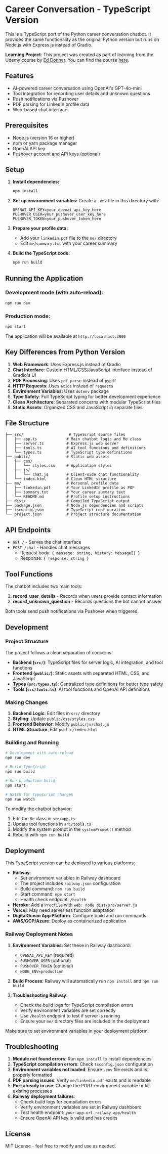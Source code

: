 # Career Conversation - TypeScript Version

This is a TypeScript port of the Python career conversation chatbot. It provides the same functionality as the original Python version but runs on Node.js with Express.js instead of Gradio.

**Learning Project**: This project was created as part of learning from the Udemy course by [Ed Donner](https://www.linkedin.com/in/eddonner). You can find the course [here](https://www.udemy.com/share/10dasB3@zE174MbYSFUi3hhv6wzxhjI7IcgVciRBPeWv8_yvDdgUJOLW_Y-8FOATBFGTHIX-/).

## Features

- AI-powered career conversation using OpenAI's GPT-4o-mini
- Tool integration for recording user details and unknown questions
- Push notifications via Pushover
- PDF parsing for LinkedIn profile data
- Web-based chat interface

## Prerequisites

- Node.js (version 16 or higher)
- npm or yarn package manager
- OpenAI API key
- Pushover account and API keys (optional)

## Setup

1. **Install dependencies:**
   ```bash
   npm install
   ```

2. **Set up environment variables:**
   Create a `.env` file in this directory with:
   ```
   OPENAI_API_KEY=your_openai_api_key_here
   PUSHOVER_USER=your_pushover_user_key_here
   PUSHOVER_TOKEN=your_pushover_token_here
   ```

3. **Prepare your profile data:**
   - Add your `linkedin.pdf` file to the `me/` directory
   - Edit `me/summary.txt` with your career summary

4. **Build the TypeScript code:**
   ```bash
   npm run build
   ```

## Running the Application

### Development mode (with auto-reload):
```bash
npm run dev
```

### Production mode:
```bash
npm start
```

The application will be available at `http://localhost:3000`

## Key Differences from Python Version

1. **Web Framework**: Uses Express.js instead of Gradio
2. **Chat Interface**: Custom HTML/CSS/JavaScript interface instead of Gradio's UI
3. **PDF Processing**: Uses `pdf-parse` instead of `pypdf`
4. **HTTP Requests**: Uses `axios` instead of `requests`
5. **Environment Variables**: Uses `dotenv` package
6. **Type Safety**: Full TypeScript typing for better development experience
7. **Clean Architecture**: Separated concerns with modular TypeScript files
8. **Static Assets**: Organized CSS and JavaScript in separate files

## File Structure

```
├── src/                    # TypeScript source files
│   ├── app.ts             # Main chatbot logic and Me class
│   ├── server.ts          # Express.js web server
│   ├── tools.ts           # AI tool functions and definitions
│   └── types.ts           # TypeScript type definitions
├── public/                # Static web assets
│   ├── css/
│   │   └── styles.css     # Application styles
│   ├── js/
│   │   └── chat.js        # Client-side chat functionality
│   └── index.html         # Clean HTML structure
├── me/                    # Personal profile data
│   ├── linkedin.pdf       # Your LinkedIn profile as PDF
│   ├── summary.txt        # Your career summary text
│   └── README.md          # Profile setup instructions
├── dist/                  # Compiled TypeScript output
├── package.json           # Node.js dependencies and scripts
├── tsconfig.json          # TypeScript configuration
└── project.json           # Project structure documentation
```

## API Endpoints

- `GET /` - Serves the chat interface
- `POST /chat` - Handles chat messages
  - Request body: `{ message: string, history: Message[] }`
  - Response: `{ response: string }`

## Tool Functions

The chatbot includes two main tools:

1. **record_user_details** - Records when users provide contact information
2. **record_unknown_question** - Records questions the bot cannot answer

Both tools send push notifications via Pushover when triggered.

## Development

### Project Structure

The project follows a clean separation of concerns:

- **Backend (`src/`)**: TypeScript files for server logic, AI integration, and tool functions
- **Frontend (`public/`)**: Static assets with separated HTML, CSS, and JavaScript
- **Types (`src/types.ts`)**: Centralized type definitions for better type safety
- **Tools (`src/tools.ts`)**: AI tool functions and OpenAI API definitions

### Making Changes

1. **Backend Logic**: Edit files in `src/` directory
2. **Styling**: Update `public/css/styles.css`
3. **Frontend Behavior**: Modify `public/js/chat.js`
4. **HTML Structure**: Edit `public/index.html`

### Building and Running

```bash
# Development with auto-reload
npm run dev

# Build TypeScript
npm run build

# Run production build
npm start

# Watch for TypeScript changes
npm run watch
```

To modify the chatbot behavior:

1. Edit the `Me` class in `src/app.ts`
2. Update tool functions in `src/tools.ts`
3. Modify the system prompt in the `systemPrompt()` method
4. Rebuild with `npm run build`

## Deployment

This TypeScript version can be deployed to various platforms:

- **Railway**: 
  - Set environment variables in Railway dashboard
  - The project includes `railway.json` configuration
  - Build command: `npm run build`
  - Start command: `npm start`
  - Health check endpoint: `/health`
- **Heroku**: Add a `Procfile` with `web: node dist/src/server.js`
- **Vercel**: May need serverless function adaptation
- **DigitalOcean App Platform**: Configure build and run commands
- **AWS/GCP/Azure**: Deploy as containerized application

### Railway Deployment Notes

1. **Environment Variables**: Set these in Railway dashboard:
   - `OPENAI_API_KEY` (required)
   - `PUSHOVER_USER` (optional)
   - `PUSHOVER_TOKEN` (optional)
   - `NODE_ENV=production`

2. **Build Process**: Railway will automatically run `npm install` and `npm run build`

3. **Troubleshooting Railway**:
   - Check the build logs for TypeScript compilation errors
   - Verify environment variables are set correctly
   - Use `/health` endpoint to test if server is running
   - Ensure your `me/` directory files are included in the deployment

Make sure to set environment variables in your deployment platform.

## Troubleshooting

1. **Module not found errors**: Run `npm install` to install dependencies
2. **TypeScript compilation errors**: Check `tsconfig.json` configuration
3. **Environment variables not loaded**: Ensure `.env` file exists and is properly formatted
4. **PDF parsing issues**: Verify `me/linkedin.pdf` exists and is readable
5. **Port already in use**: Change the PORT environment variable or kill existing processes
6. **Railway deployment failures**:
   - Check build logs for compilation errors
   - Verify environment variables are set in Railway dashboard
   - Test health endpoint: `your-app-url.railway.app/health`
   - Ensure OpenAI API key is valid and has credits

## License

MIT License - feel free to modify and use as needed.
